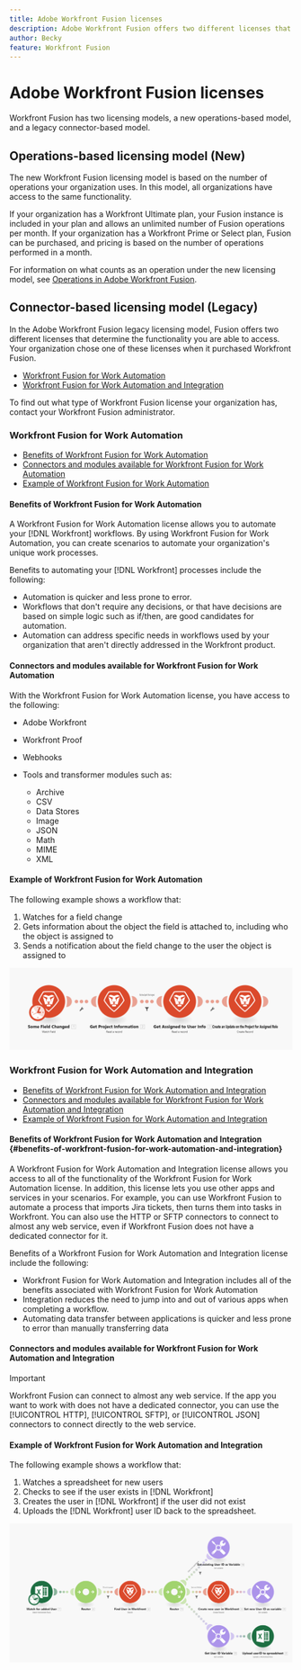 ```yaml
---
title: Adobe Workfront Fusion licenses
description: Adobe Workfront Fusion offers two different licenses that determine the functionality you are able to access. Your organization chose one of these licenses when it purchased Workfront Fusion.
author: Becky
feature: Workfront Fusion
---
```

# Adobe Workfront Fusion licenses

Workfront Fusion has two licensing models, a new operations-based model, and a legacy connector-based model. 

## Operations-based licensing model (New)

The new Workfront Fusion licensing model is based on the number of operations your organization uses. In this model, all organizations have access to the same functionality.

If your organization has a Workfront Ultimate plan, your Fusion instance is included in your plan and allows an unlimited number of Fusion operations per month. If your organization has a Workfront Prime or Select plan, Fusion can be purchased, and pricing is based on the number of operations performed in a month. 

For information on what counts as an operation under the new licensing model, see [Operations in Adobe Workfront Fusion](/help/workfront-fusion/set-up-and-manage-workfront-fusion/licensing-operations-overview/operations-in-workfront-fusion.md).

## Connector-based licensing model (Legacy)

In the Adobe Workfront Fusion legacy licensing model, Fusion offers two different licenses that determine the functionality you are able to access. Your organization chose one of these licenses when it purchased Workfront Fusion.

* [Workfront Fusion for Work Automation](#workfront-fusion-for-work-automation)
* [Workfront Fusion for Work Automation and Integration](#workfront-fusion-for-work-automation-and-integration)

To find out what type of Workfront Fusion license your organization has, contact your Workfront Fusion administrator.

### Workfront Fusion for Work Automation 

* [Benefits of Workfront Fusion for Work Automation](#benefits-of-workfront-fusion-for-work-automation)
* [Connectors and modules available for Workfront Fusion for Work Automation](#connectors-and-modules-available-for-workfront-fusion-for-work-automation)
* [Example of Workfront Fusion for Work Automation](#example-of-workfront-fusion-for-work-automation)

#### Benefits of Workfront Fusion for Work Automation 

A Workfront Fusion for Work Automation license allows you to automate your [!DNL Workfront] workflows. By using Workfront Fusion for Work Automation, you can create scenarios to automate your organization's unique work processes. 

Benefits to automating your [!DNL Workfront] processes include the following:

* Automation is quicker and less prone to error.
* Workflows that don't require any decisions, or that have decisions are based on simple logic such as if/then, are good candidates for automation.
* Automation can address specific needs in workflows used by your organization that aren't directly addressed in the Workfront product.

#### Connectors and modules available for Workfront Fusion for Work Automation 

With the Workfront Fusion for Work Automation license, you have access to the following:

* Adobe Workfront
* Workfront Proof
* Webhooks
* Tools and transformer modules such as:

    * Archive
    * CSV
    * Data Stores
    * Image
    * JSON
    * Math
    * MIME
    * XML

#### Example of Workfront Fusion for Work Automation 

The following example shows a workflow that:

1. Watches for a field change
1. Gets information about the object the field is attached to, including who the object is assigned to
1. Sends a notification about the field change to the user the object is assigned to

![Automation example](assets/fusion-template-example.png)

### Workfront Fusion for Work Automation and Integration 

* [Benefits of Workfront Fusion for Work Automation and Integration](#benefits-of-workfront-fusion-for-work-automation-and-integration)
* [Connectors and modules available for Workfront Fusion for Work Automation and Integration](#connectors-and-modules-available-for-workfront-fusion-for-work-automation-and-integration)
* [Example of Workfront Fusion for Work Automation and Integration](#example-of-workfront-fusion-for-work-automation-and-integration)

#### Benefits of Workfront Fusion for Work Automation and Integration {#benefits-of-workfront-fusion-for-work-automation-and-integration}

A Workfront Fusion for Work Automation and Integration license allows you access to all of the functionality of the Workfront Fusion for Work Automation license. In addition, this license lets you use other apps and services in your scenarios. For example, you can use Workfront Fusion to automate a process that imports Jira tickets, then turns them into tasks in Workfront. You can also use the HTTP or SFTP connectors to connect to almost any web service, even if Workfront Fusion does not have a dedicated connector for it.

Benefits of a Workfront Fusion for Work Automation and Integration license include the following: 

* Workfront Fusion for Work Automation and Integration includes all of the benefits associated with Workfront Fusion for Work Automation
* Integration reduces the need to jump into and out of various apps when completing a workflow.
* Automating data transfer between applications is quicker and less prone to error than manually transferring data

#### Connectors and modules available for Workfront Fusion for Work Automation and Integration 

<!--For a list of available dedicated connectors, see [Apps and their modules](../../workfront-fusion/apps-and-their-modules/apps-and-their-modules.md).-->

>[!IMPORTANT]
>
>Workfront Fusion can connect to almost any web service. If the app you want to work with does not have a dedicated connector, you can use the [!UICONTROL HTTP], [!UICONTROL SFTP], or [!UICONTROL JSON] connectors to connect directly to the web service.

#### Example of Workfront Fusion for Work Automation and Integration

The following example shows a workflow that:

1. Watches a spreadsheet for new users
1. Checks to see if the user exists in [!DNL Workfront]
1. Creates the user in [!DNL Workfront] if the user did not exist
1. Uploads the [!DNL Workfront] user ID back to the spreadsheet.

![Example automation scenario](assets/fusion-integration-example.png)
